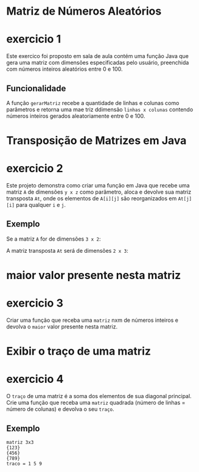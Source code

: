 # Matriz de Números Aleatórios

# exercicio 1 

Este exercico foi proposto em sala de aula contém uma função Java que gera uma matriz com dimensões especificadas pelo usuário, preenchida com números inteiros aleatórios entre 0 e 100.

## Funcionalidade

A função `gerarMatriz` recebe a quantidade de linhas e colunas como parâmetros e retorna uma mae triz ddimensão `linhas x colunas` contendo números inteiros gerados aleatoriamente entre 0 e 100.



# Transposição de Matrizes em Java
# exercicio 2

Este projeto demonstra como criar uma função em Java que recebe uma matriz `A` de dimensões `y x z` como parâmetro, aloca e devolve sua matriz transposta `At`, onde os elementos de `A[i][j]` são reorganizados em `At[j][i]` para qualquer `i` e `j`.

## Exemplo

Se a matriz `A` for de dimensões `3 x 2`:

A matriz transposta `At` será de dimensões `2 x 3`:

#  maior valor presente nesta matriz

# exercicio 3

Criar uma função que receba uma `matriz` nxm de números inteiros e
devolva o `maior` valor presente nesta matriz.

#  Exibir o traço de uma matriz

# exercicio 4

O `traço` de uma matriz é a soma dos elementos de sua diagonal principal.
Crie uma função que receba uma `matriz` quadrada (número de linhas =
número de colunas) e devolva o seu `traço`.
## Exemplo
    matriz 3x3
    {123}
    {456}
    {789}
    traco = 1 5 9
         



